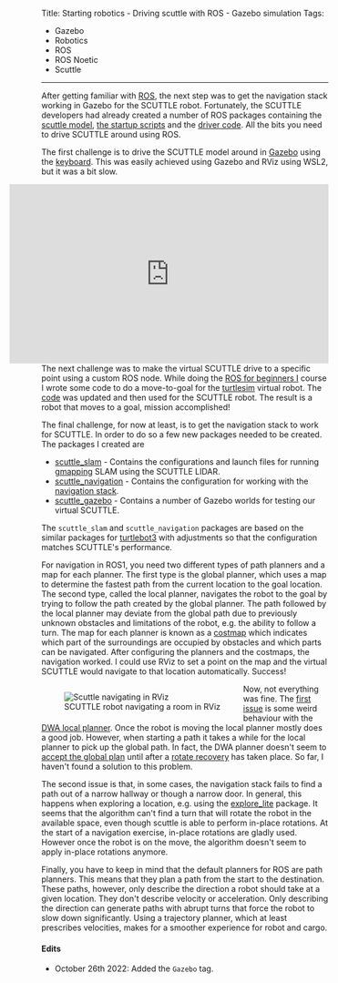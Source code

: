 Title: Starting robotics - Driving scuttle with ROS - Gazebo simulation
Tags:

- Gazebo
- Robotics
- ROS
- ROS Noetic
- Scuttle

---

After getting familiar with [ROS](/posts/Robotics-learning-ros), the next step was to get the
navigation stack working in Gazebo for the SCUTTLE robot. Fortunately, the SCUTTLE developers
had already created a number of ROS packages containing the
[scuttle model](https://github.com/scuttlerobot/scuttle_description),
[the startup scripts](https://github.com/scuttlerobot/scuttle_bringup) and the
[driver code](https://github.com/scuttlerobot/scuttle_driver). All the bits you need to drive SCUTTLE
around using ROS.

The first challenge is to drive the SCUTTLE model around in [Gazebo](https://gazebosim.org/)
using the [keyboard](http://wiki.ros.org/teleop_twist_keyboard).
This was easily achieved using Gazebo and RViz using WSL2, but it was a bit slow.

<iframe
    style="float:right"
    width="560"
    height="315"
    src="https://www.youtube.com/embed/TI9tfzn8yXE"
    title="YouTube video player"
    frameborder="0"
    allow="accelerometer; autoplay; clipboard-write; encrypted-media; gyroscope; picture-in-picture">
</iframe>

The next challenge was to make the virtual SCUTTLE drive to a specific point using a custom
ROS node. While doing the [ROS for beginners I](https://www.udemy.com/course/ros-essentials/) course
I wrote some code to do a move-to-goal for the [turtlesim](http://wiki.ros.org/turtlesim) virtual
robot. The [code](https://gist.github.com/pvandervelde/35200cce52d416d899c3db600c98a4a5) was updated
and then used for the SCUTTLE robot. The result is a robot that moves to a goal, mission accomplished!

The final challenge, for now at least, is to get the navigation stack to work for SCUTTLE. In order
to do so a few new packages needed to be created. The packages I created are

- [scuttle_slam](https://github.com/scuttlerobot/scuttle_slam) - Contains the configurations and
  launch files for running [gmapping](http://wiki.ros.org/gmapping) SLAM using the SCUTTLE LIDAR.
- [scuttle_navigation](https://github.com/scuttlerobot/scuttle_navigation) - Contains the
  configuration for working with the [navigation stack](http://wiki.ros.org/navigation).
- [scuttle_gazebo](https://github.com/scuttlerobot/scuttle_gazebo) - Contains a number of Gazebo
  worlds for testing our virtual SCUTTLE.

The `scuttle_slam` and `scuttle_navigation` packages are based on the similar packages for
[turtlebot3](https://github.com/ROBOTIS-GIT/turtlebot3) with adjustments so that the configuration
matches SCUTTLE's performance.

For navigation in ROS1, you need two different types of path planners and a map for each planner. The
first type is the global planner, which uses a map to determine the fastest path from the current
location to the goal location. The second type, called the local planner, navigates the robot to
the goal by trying to follow the path created by the global planner. The path followed by the local
planner may deviate from the global path due to previously unknown obstacles and limitations of the
robot, e.g. the ability to follow a turn. The map for each planner is known as a [costmap](http://wiki.ros.org/costmap_2d)
which indicates which part of the surroundings are occupied by obstacles and which parts can be
navigated. After configuring the planners and the costmaps, the navigation worked. I could use
RViz to set a point on the map and the virtual SCUTTLE would navigate to that location automatically.
Success!

<figure style="float:left">
<img alt="Scuttle navigating in RViz" src="/assets/images/robotics/scuttle/scuttle-navigate-in-rviz.png" />
<figcaption>SCUTTLE robot navigating a room in RViz</figcaption>
</figure>

Now, not everything was fine. The [first issue](https://answers.ros.org/question/397737/dwa-local-planner-cant-find-a-trajectory-unless-rotate-recovery-runs)
is some weird behaviour with the [DWA local planner](http://wiki.ros.org/dwa_local_planner?distro=noetic).
Once the robot is moving the local planner mostly does a good job. However, when starting a path it
takes a while for the local planner to pick up the global path. In fact, the DWA planner doesn't seem
to [accept the global plan](https://www.youtube.com/watch?v=Nt9XyJHzfas&ab_channel=PatrickvanderVelde)
until after a [rotate recovery](http://wiki.ros.org/rotate_recovery?distro=noetic) has taken place.
So far, I haven't found a solution to this problem.

The second issue is that, in some cases, the navigation stack fails to find a path out of a narrow
hallway or though a narrow door. In general, this happens when exploring a location, e.g. using the
[explore_lite](http://wiki.ros.org/explore_lite) package. It seems that the algorithm
can't find a turn that will rotate the robot in the available space, even though scuttle is
able to perform in-place rotations. At the start of a navigation exercise, in-place rotations are
gladly used. However once the robot is on the move, the algorithm doesn't seem to apply in-place
rotations anymore.

Finally, you have to keep in mind that the default planners for ROS are path planners. This means that
they plan a path from the start to the destination. These paths, however, only describe the direction
a robot should take at a given location. They don't describe velocity or acceleration. Only
describing the direction can generate paths with abrupt turns that force the robot to slow
down significantly. Using a trajectory planner, which at least prescribes velocities, makes for a
smoother experience for robot and cargo.

#### Edits

- October 26th 2022: Added the `Gazebo` tag.
